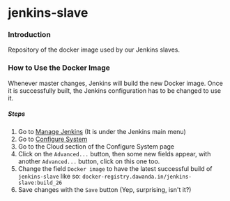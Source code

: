 # jenkins-slave

### Introduction

Repository of the docker image used by our Jenkins slaves.

### How to Use the Docker Image

Whenever master changes, Jenkins will build the new Docker image.
Once it is successfully built, the Jenkins configuration has to be changed to use it.

##### Steps

1. Go to [Manage Jenkins](https://jenkins.dawanda.in/manage) (It is under the Jenkins main menu)
2. Go to [Configure System](https://jenkins.dawanda.in/configure)
3. Go to the Cloud section of the Configure System page 
4. Click on the `Advanced...` button, then some new fields appear, with another `Advanced...` button, click on this one too.
5. Change the field `Docker image` to have the latest successful build of `jenkins-slave` like so: `docker-registry.dawanda.in/jenkins-slave:build_26`
6. Save changes with the `Save` button (Yep, surprising, isn't it?)
